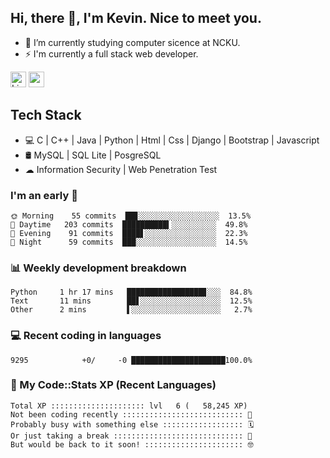 ## Hi, there 👋, I'm Kevin. Nice to meet you.

- 🌱 I’m currently studying computer sicence at NCKU.
- ⚡ I'm currently a full stack web developer.

<a href="https://www.linkedin.com/in/kevin12686/"><img alt="LinkedIn" src="https://img.shields.io/badge/linkedin%20-%230077B5.svg?&style=for-the-badge&logo=linkedin&logoColor=white" height=25></a>
<a href="https://www.instagram.com/kevin12686/"><img src="https://img.shields.io/badge/instagram-3f729b?&style=for-the-badge&logo=instagram&logoColor=white" height=25></a>

## Tech Stack

* 💻 C | C++ | Java | Python | Html | Css | Django | Bootstrap | Javascript
* 🛢️ MySQL | SQL Lite | PosgreSQL
* ☁ Information Security | Web Penetration Test

### I'm an early 🐤

<!-- early_bird start -->

```text
🌞 Morning    55 commits  ██▊░░░░░░░░░░░░░░░░░░  13.5%
🌆 Daytime   203 commits  ██████████▍░░░░░░░░░░  49.8%
🌃 Evening    91 commits  ████▋░░░░░░░░░░░░░░░░  22.3%
🌙 Night      59 commits  ███░░░░░░░░░░░░░░░░░░  14.5%
```

<!-- early_bird end -->

### 📊 Weekly development breakdown

<!-- code_time start -->

```text
Python     1 hr 17 mins   █████████████████▊░░░  84.8%
Text       11 mins        ██▋░░░░░░░░░░░░░░░░░░  12.5%
Other      2 mins         ▌░░░░░░░░░░░░░░░░░░░░   2.7%
```

<!-- code_time end -->

### 💻 Recent coding in languages

<!-- code_diff start -->

```text
9295            +0/     -0 █████████████████████100.0%
```

<!-- code_diff end -->

### 🧰 My Code::Stats XP (Recent Languages)

<!-- codestats start -->

```text
Total XP ::::::::::::::::::::: lvl   6 (   58,245 XP) 
Not been coding recently ::::::::::::::::::::::::::: 🙈
Probably busy with something else :::::::::::::::::: 🗓
Or just taking a break ::::::::::::::::::::::::::::: 🌴
But would be back to it soon! :::::::::::::::::::::: 🤓
```

<!-- codestats end -->
